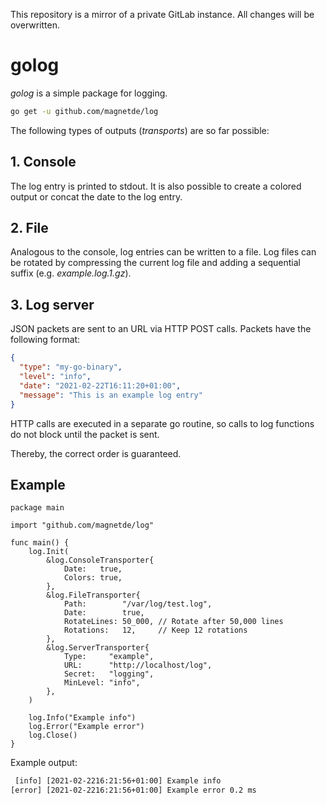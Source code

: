 This repository is a mirror of a private GitLab instance. All changes will be overwritten.

# golog

_golog_ is a simple package for logging.

```bash
go get -u github.com/magnetde/log
```

The following types of outputs (_transports_) are so far possible:

## 1. Console

The log entry is printed to stdout. It is also possible to create a colored output or concat the date to the log entry.

## 2. File

Analogous to the console, log entries can be written to a file.
Log files can be rotated by compressing the current log file and adding a sequential suffix (e.g. _example.log.1.gz_).

## 3. Log server

JSON packets are sent to an URL via HTTP POST calls. Packets have the following format:

```json
{
  "type": "my-go-binary",
  "level": "info",
  "date": "2021-02-22T16:11:20+01:00",
  "message": "This is an example log entry"
}
```

HTTP calls are executed in a separate go routine, so calls to log functions do not block until the packet is sent.

Thereby, the correct order is guaranteed.

## Example

```golang
package main

import "github.com/magnetde/log"

func main() {
	log.Init(
		&log.ConsoleTransporter{
			Date:   true,
			Colors: true,
		},
		&log.FileTransporter{
			Path:        "/var/log/test.log",
			Date:        true,
			RotateLines: 50_000, // Rotate after 50,000 lines
			Rotations:   12,     // Keep 12 rotations
		},
		&log.ServerTransporter{
			Type:     "example",
			URL:      "http://localhost/log",
			Secret:   "logging",
			MinLevel: "info",
		},
	)

	log.Info("Example info")
	log.Error("Example error")
	log.Close()
}
```

Example output:

```txt
 [info] [2021-02-2216:21:56+01:00] Example info
[error] [2021-02-2216:21:56+01:00] Example error 0.2 ms
```
